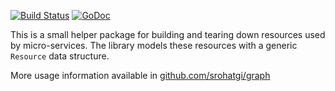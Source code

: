 [![Build Status](https://travis-ci.org/srohatgi/graph.svg?branch=master)](https://travis-ci.org/srohatgi/graph) [![GoDoc](https://godoc.org/github.com/srohatgi/graph?status.svg)](https://godoc.org/github.com/srohatgi/graph)

This is a small helper package for building and tearing down resources used by micro-services. The library models these resources with a generic `Resource` data structure.

More usage information available in [github.com/srohatgi/graph](https://godoc.org/github.com/srohatgi/graph)

